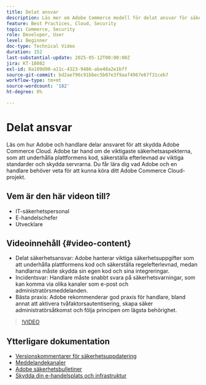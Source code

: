 ```yaml
---
title: Delat ansvar
description: Läs mer om Adobe Commerce modell för delat ansvar för säkerhet och åtgärder. Upptäck nyckelroller för Adobe och handlare.
feature: Best Practices, Cloud, Security
topic: Commerce, Security
role: Developer, User
level: Beginner
doc-type: Technical Video
duration: 152
last-substantial-update: 2025-05-12T00:00:00Z
jira: KT-18082
exl-id: 8a109d90-a11c-4323-9486-abe48a2e1bff
source-git-commit: bd2ae796c91bbec5b07e3f9aaf4967e67f31ceb7
workflow-type: tm+mt
source-wordcount: '182'
ht-degree: 0%

---
```


# Delat ansvar

Läs om hur Adobe och handlare delar ansvaret för att skydda Adobe Commerce Cloud. Adobe tar hand om de viktigaste säkerhetsaspekterna, som att underhålla plattformens kod, säkerställa efterlevnad av viktiga standarder och skydda servrarna. Du får lära dig vad Adobe och en handlare behöver veta för att kunna köra ditt Adobe Commerce Cloud-projekt.

## Vem är den här videon till?

* IT-säkerhetspersonal
* E-handelschefer
* Utvecklare

## Videoinnehåll {#video-content}

* Delat säkerhetsansvar: Adobe hanterar viktiga säkerhetsuppgifter som att underhålla plattformens kod och säkerställa regelefterlevnad, medan handlarna måste skydda sin egen kod och sina integreringar.
* Incidentsvar: Handlare måste snabbt svara på säkerhetsvarningar, som kan komma via olika kanaler som e-post och administratörsmeddelanden.
* Bästa praxis: Adobe rekommenderar god praxis för handlare, bland annat att aktivera tvåfaktorsautentisering, skapa säker administratörsåtkomst och följa principen om lägsta behörighet.

>[!VIDEO](https://video.tv.adobe.com/v/3458392/?learn=on&enablevpops)

## Ytterligare dokumentation

* [Versionskommentarer för säkerhetsuppdatering](https://experienceleague.adobe.com/sv/docs/commerce-operations/release/notes/security-patches/overview)
* [Meddelandekanaler](https://business.adobe.com/blog/introducing-enhanced-security-patch-deployment-and-communications-in-adobe-commerce#proactive-communication--keeping-customers-informed)
* [Adobe säkerhetsbulletiner](https://helpx.adobe.com/search.html?q=security%2520updates%2520commerce&amp;context=https%253A%252F%252Fhelpx.adobe.com%252Fsupport.html)
* [Skydda din e-handelsplats och infrastruktur](https://experienceleague.adobe.com/sv/docs/commerce-operations/implementation-playbook/best-practices/launch/security-best-practices)
